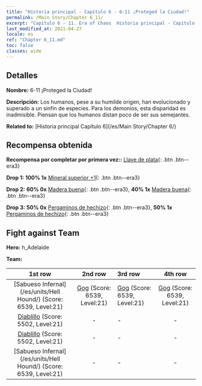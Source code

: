 ```yaml
---
title: "Historia principal - Capítulo 6 - 6-11 ¡Proteged la Ciudad!"
permalink: /Main Story/Chapter 6_11/
excerpt: "Capítulo 6 - 11. Era of Chaos  Historia principal - Capítulo 6_11. 6-11 ¡Proteged la Ciudad!"
last_modified_at: 2021-04-27
locale: es
ref: "Chapter 6_11.md"
toc: false
classes: wide
---
```


## Detalles

 **Nombre:** 6-11 ¡Proteged la Ciudad!

 **Descripción:** Los humanos, pese a su humilde origen, han evolucionado y superado a un sinfín de especies. Para los demonios, esta disparidad es inadmisible. Piensan que los humanos distan poco de ser sus semejantes.

 **Related to:** [Historia principal Capítulo 6](/es/Main Story/Chapter 6/)

## Recompensa obtenida

 **Recompensa por completar por primera vez::** [Llave de plata](/ItemsES/con_693/){: .btn .btn--era3}

 **Drop 1:** **100% 1x** [Mineral superior +1](/ItemsES/mat_19/){: .btn .btn--era3}

 **Drop 2:** **60% 0x** [Madera buena](/ItemsES/mat_13/){: .btn .btn--era3}, **40% 1x** [Madera buena](/ItemsES/mat_13/){: .btn .btn--era3}

 **Drop 3:** **50% 0x** [Pergaminos de hechizo](/ItemsES/con_694/){: .btn .btn--era3}, **50% 1x** [Pergaminos de hechizo](/ItemsES/con_694/){: .btn .btn--era3}


## Fight against Team
 **Hero:** h_Adelaide

 **Team:**


  | 1st row | 2nd row | 3rd row | 4th row |
  |:----:|:----:|:----|:----:|
  | [Sabueso Infernal](/es/units/Hell Hound/) (Score: 6539, Level:21)  | [Gog](/es/units/Gog/) (Score: 6539, Level:21)  | [Gog](/es/units/Gog/) (Score: 6539, Level:21)  | [Gog](/es/units/Gog/) (Score: 6539, Level:21)  |
  | [Diablillo](/es/units/Imp/) (Score: 5502, Level:21)  | - | - | - |
  | [Diablillo](/es/units/Imp/) (Score: 5502, Level:21)  | - | - | - |
  | [Sabueso Infernal](/es/units/Hell Hound/) (Score: 6539, Level:21)  | - | - | - |


